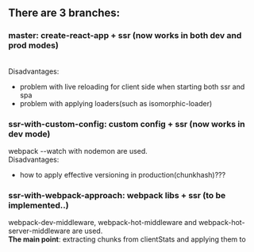 ## There are 3 branches:

### master: create-react-app + ssr (now works in both dev and prod modes)
<br>Disadvantages: 
- problem with live reloading for client side when
starting both ssr and spa
- problem with applying loaders(such as isomorphic-loader)

### ssr-with-custom-config: custom config + ssr (now works in dev mode)
webpack --watch with nodemon are used.
<br>Disadvantages: 
- how to apply effective versioning in production(chunkhash)???

### ssr-with-webpack-approach: webpack libs + ssr (to be implemented..)
webpack-dev-middleware, webpack-hot-middleware and 
webpack-hot-server-middleware are used.
<br><b>The main point</b>: extracting chunks from clientStats and 
applying them to 
